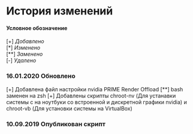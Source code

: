 # История изменений
#### Условное обозначение ####
[+]  *Добавлено*<br>
[*]  *Изменено*<br>
[**] *Заменено*<br>
[-]  *Удалено*

### 16.01.2020 Обновлено
[+] 	Добавлена файл настройки nvidia PRIME Render Offload
[**]	bash заменен на zsh
[+] 	Добавлены скрипты chroot-nv (Для устанавки системы с на ноутбуки со встроенной и дискретной графики nvidia) и chroot-vb (Для установки системы на VirtualBox)

### 10.09.2019 Опубликован скрипт
